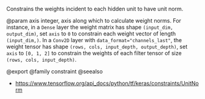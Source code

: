 Constrains the weights incident to each hidden unit to have unit norm.

@param axis integer, axis along which to calculate weight norms.
For instance, in a `Dense` layer the weight matrix
has shape `(input_dim, output_dim)`,
set `axis` to `0` to constrain each weight vector
of length `(input_dim,)`.
In a `Conv2D` layer with `data_format="channels_last"`,
the weight tensor has shape
`(rows, cols, input_depth, output_depth)`,
set `axis` to `[0, 1, 2]`
to constrain the weights of each filter tensor of size
`(rows, cols, input_depth)`.

@export
@family constraint
@seealso
+ <https://www.tensorflow.org/api_docs/python/tf/keras/constraints/UnitNorm>
